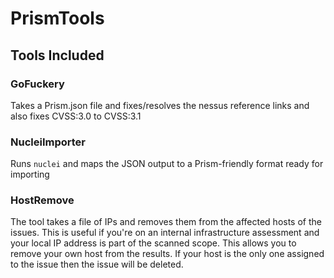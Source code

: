 # PrismTools

## Tools Included

### GoFuckery

Takes a Prism.json file and fixes/resolves the nessus reference links and also fixes CVSS:3.0 to CVSS:3.1

### NucleiImporter

Runs `nuclei` and maps the JSON output to a Prism-friendly format ready for importing

### HostRemove

The tool takes a file of IPs and removes them from the affected hosts of the issues. This is useful if you're on an internal infrastructure assessment and your local IP address is part of the scanned scope. This allows you to remove your own host from the results. If your host is the only one assigned to the issue then the issue will be deleted.